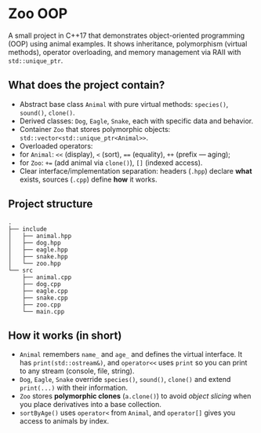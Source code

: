 # Zoo OOP 

A small project in C++17 that demonstrates object-oriented programming (OOP) using animal examples. It shows inheritance, polymorphism (virtual methods), operator overloading, and memory management via RAII with `std::unique_ptr`.

## What does the project contain?
- Abstract base class `Animal` with pure virtual methods: `species()`, `sound()`, `clone()`.
- Derived classes: `Dog`, `Eagle`, `Snake`, each with specific data and behavior.
- Container `Zoo` that stores polymorphic objects: `std::vector<std::unique_ptr<Animal>>`.
- Overloaded operators:
- for `Animal`: `<<` (display), `<` (sort), `==` (equality), `++` (prefix — aging);
- for `Zoo`: `+=` (add animal via `clone()`), `[]` (indexed access).
- Clear interface/implementation separation: headers (`.hpp`) declare **what** exists, sources (`.cpp`) define **how** it works.

## Project structure
```
.
├── include
│   ├── animal.hpp
│   ├── dog.hpp
│   ├── eagle.hpp
│   ├── snake.hpp
│   └── zoo.hpp
└── src
    ├── animal.cpp
    ├── dog.cpp
    ├── eagle.cpp
    ├── snake.cpp
    ├── zoo.cpp
    └── main.cpp
```



## How it works (in short)
- `Animal` remembers `name_` and `age_` and defines the virtual interface. It has `print(std::ostream&)`, and `operator<<` uses `print` so you can print to any stream (console, file, string).
- `Dog`, `Eagle`, `Snake` override `species()`, `sound()`, `clone()` and extend `print(...)` with their information.
- `Zoo` stores **polymorphic clones** (`a.clone()`) to avoid *object slicing* when you place derivatives into a base collection.
- `sortByAge()` uses `operator<` from `Animal`, and `operator[]` gives you access to animals by index.
